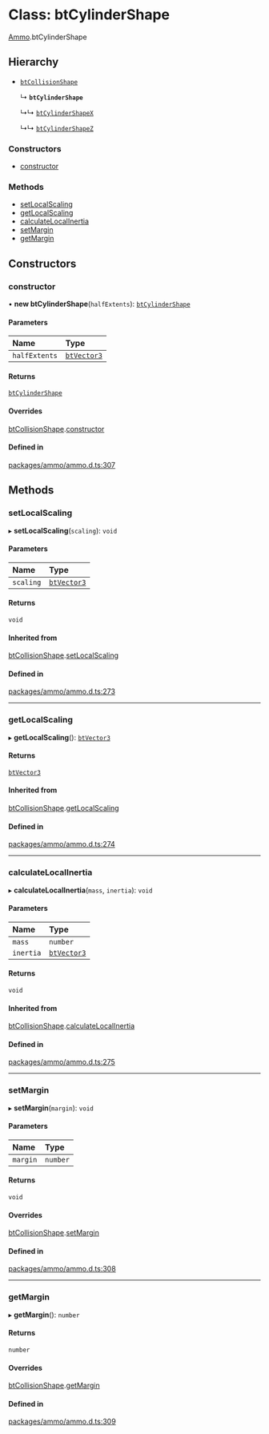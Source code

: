 # Class: btCylinderShape

[Ammo](../modules/Ammo.md).btCylinderShape

## Hierarchy

- [`btCollisionShape`](Ammo.btCollisionShape.md)

  ↳ **`btCylinderShape`**

  ↳↳ [`btCylinderShapeX`](Ammo.btCylinderShapeX.md)

  ↳↳ [`btCylinderShapeZ`](Ammo.btCylinderShapeZ.md)

### Constructors

- [constructor](Ammo.btCylinderShape.md#constructor)

### Methods

- [setLocalScaling](Ammo.btCylinderShape.md#setlocalscaling)
- [getLocalScaling](Ammo.btCylinderShape.md#getlocalscaling)
- [calculateLocalInertia](Ammo.btCylinderShape.md#calculatelocalinertia)
- [setMargin](Ammo.btCylinderShape.md#setmargin)
- [getMargin](Ammo.btCylinderShape.md#getmargin)

## Constructors

### constructor

• **new btCylinderShape**(`halfExtents`): [`btCylinderShape`](Ammo.btCylinderShape.md)

#### Parameters

| Name | Type |
| :------ | :------ |
| `halfExtents` | [`btVector3`](Ammo.btVector3.md) |

#### Returns

[`btCylinderShape`](Ammo.btCylinderShape.md)

#### Overrides

[btCollisionShape](Ammo.btCollisionShape.md).[constructor](Ammo.btCollisionShape.md#constructor)

#### Defined in

[packages/ammo/ammo.d.ts:307](https://github.com/Orillusion/orillusion/blob/main/packages/ammo/ammo.d.ts#L307)

## Methods

### setLocalScaling

▸ **setLocalScaling**(`scaling`): `void`

#### Parameters

| Name | Type |
| :------ | :------ |
| `scaling` | [`btVector3`](Ammo.btVector3.md) |

#### Returns

`void`

#### Inherited from

[btCollisionShape](Ammo.btCollisionShape.md).[setLocalScaling](Ammo.btCollisionShape.md#setlocalscaling)

#### Defined in

[packages/ammo/ammo.d.ts:273](https://github.com/Orillusion/orillusion/blob/main/packages/ammo/ammo.d.ts#L273)

___

### getLocalScaling

▸ **getLocalScaling**(): [`btVector3`](Ammo.btVector3.md)

#### Returns

[`btVector3`](Ammo.btVector3.md)

#### Inherited from

[btCollisionShape](Ammo.btCollisionShape.md).[getLocalScaling](Ammo.btCollisionShape.md#getlocalscaling)

#### Defined in

[packages/ammo/ammo.d.ts:274](https://github.com/Orillusion/orillusion/blob/main/packages/ammo/ammo.d.ts#L274)

___

### calculateLocalInertia

▸ **calculateLocalInertia**(`mass`, `inertia`): `void`

#### Parameters

| Name | Type |
| :------ | :------ |
| `mass` | `number` |
| `inertia` | [`btVector3`](Ammo.btVector3.md) |

#### Returns

`void`

#### Inherited from

[btCollisionShape](Ammo.btCollisionShape.md).[calculateLocalInertia](Ammo.btCollisionShape.md#calculatelocalinertia)

#### Defined in

[packages/ammo/ammo.d.ts:275](https://github.com/Orillusion/orillusion/blob/main/packages/ammo/ammo.d.ts#L275)

___

### setMargin

▸ **setMargin**(`margin`): `void`

#### Parameters

| Name | Type |
| :------ | :------ |
| `margin` | `number` |

#### Returns

`void`

#### Overrides

[btCollisionShape](Ammo.btCollisionShape.md).[setMargin](Ammo.btCollisionShape.md#setmargin)

#### Defined in

[packages/ammo/ammo.d.ts:308](https://github.com/Orillusion/orillusion/blob/main/packages/ammo/ammo.d.ts#L308)

___

### getMargin

▸ **getMargin**(): `number`

#### Returns

`number`

#### Overrides

[btCollisionShape](Ammo.btCollisionShape.md).[getMargin](Ammo.btCollisionShape.md#getmargin)

#### Defined in

[packages/ammo/ammo.d.ts:309](https://github.com/Orillusion/orillusion/blob/main/packages/ammo/ammo.d.ts#L309)

